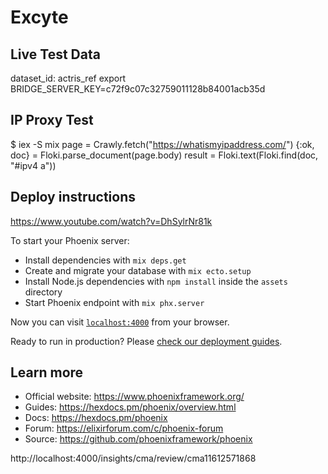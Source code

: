 # Excyte

## Live Test Data
dataset_id: actris_ref
export BRIDGE_SERVER_KEY=c72f9c07c32759011128b84001acb35d

## IP Proxy Test
$ iex -S mix
page = Crawly.fetch("https://whatismyipaddress.com/")
{:ok, doc} = Floki.parse_document(page.body)
result = Floki.text(Floki.find(doc, "#ipv4 a"))

## Deploy instructions
https://www.youtube.com/watch?v=DhSylrNr81k


To start your Phoenix server:

  * Install dependencies with `mix deps.get`
  * Create and migrate your database with `mix ecto.setup`
  * Install Node.js dependencies with `npm install` inside the `assets` directory
  * Start Phoenix endpoint with `mix phx.server`

Now you can visit [`localhost:4000`](http://localhost:4000) from your browser.

Ready to run in production? Please [check our deployment guides](https://hexdocs.pm/phoenix/deployment.html).

## Learn more

  * Official website: https://www.phoenixframework.org/
  * Guides: https://hexdocs.pm/phoenix/overview.html
  * Docs: https://hexdocs.pm/phoenix
  * Forum: https://elixirforum.com/c/phoenix-forum
  * Source: https://github.com/phoenixframework/phoenix

http://localhost:4000/insights/cma/review/cma11612571868